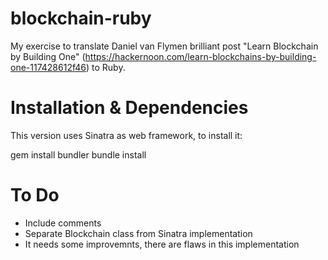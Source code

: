 # blockchain-ruby
My exercise to translate Daniel van Flymen brilliant post "Learn Blockchain by Building One" (https://hackernoon.com/learn-blockchains-by-building-one-117428612f46) to Ruby.

# Installation & Dependencies
This version uses Sinatra as web framework, to install it:

gem install bundler
bundle install

# To Do
* Include comments
* Separate Blockchain class from Sinatra implementation
* It needs some improvemnts, there are flaws in this implementation
